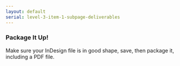 ```yaml
---
layout: default
serial: level-3-item-1-subpage-deliverables
---
```

### Package It Up!

Make sure your InDesign file is in good shape, save, then package it, including a PDF file.